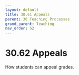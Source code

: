 ```yaml
---
layout: default
title: 30.61 Appeals
parent: 30 Teaching Processes
grand_parent: Teaching
nav_order: 62
---
```


# 30.62 Appeals

How students can appeal grades.